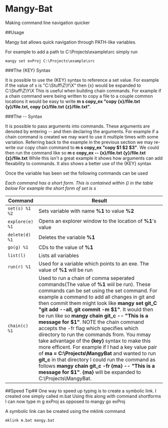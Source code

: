# Mangy-Bat
Making command line navigation quicker

##Usage

Mangy bat allows quick navigation through PATH-like variables. 

For example to add a path to C:\Projects\example\src simply run 
```
mangy set exProj C:\Projects\example\src 
```
###The {KEY} Syntax

It is possible to use the {KEY} syntax to reference a set value. For example if the value of x is "C:\Stuff\Z\Y\X" then {x} would be expanded to C:\Stuff\Z\Y\X
This is useful when building chain commands. For example if a chain command were being written to copy a file to a couple common locations it would be easy to write
**m s copy_ex "copy {x}/file.txt {y}/file.txt, copy {x}/file.txt {z}/file.txt"**.

###The -- Syntax

It is possible to pass arguments into commands. These arguments are denoted by entering -- and then declaring the arguments. For example if a chain command is created we may want to use it multiple times with some variation.
Referring back to the example in the previous section we may re-write our copy chain command to **m s copy_ex "copy $1 $2 $3"**.
We could then run the command like so **m c copy_ex -- {x}/file.txt {y}/file.txt {z}/file.txt** While this isn't a great example it shows how arguments can add flexability to commands. It also shows a better use of the {KEY} syntax

Once the variable has been set the following commands can be used

*Each command has a short form. This is contained within () in the table below*
*For example the short form of set is s*

Command              | Result
-------------        | -------------
```set(s) %1  %2```  | Sets variable with name **%1** to value **%2** 
```explore(e) %1```  | Opens an explorer window to the location of **%1**'s value
```delete(d) %1```   | Deletes the variable **%1**
```go(g) %1```       | CDs to the value of **%1**
```list(l)```        | Lists all variables
```run(r) %1```      | Used for a variable which points to an exe. The value of **%1** will be run
```chain(c) %1```    | Used to run a chain of comma seperated commands(The value of **%1** wiil be run). These commands can be set using the set command. For example a command to add all changes in git and then commit them might look like **mangy set git_C "git add --all, git commit -m $1"**. It would then be run like so **mangy chain git_c -- "This is a message for $1"**. NOTE the chain command accepts the -fr flag which specifies which directory to run the commands from. You mmay take advantage of the **{key}** syntax to make this more efficent. For example if I had a key value pair of **ma = C:\Projects\MangyBat** and wanted to run **git_c** in that directory I could run the command as follows **mangy chain git_c -fr {ma} -- "This is a message for $1"**. **{ma}** will be expanded to C:\Projects\MangyBat. 

##Speed Tip##
One way to speed up typing is to create a symbolic link. I created one simply called m.bat
Using this along with command shortforms I can now type m g exProj as opposed to mangy go exProj

A symbolic link can be created using the mklink command
```
mklink m.bat mangy.bat
```

